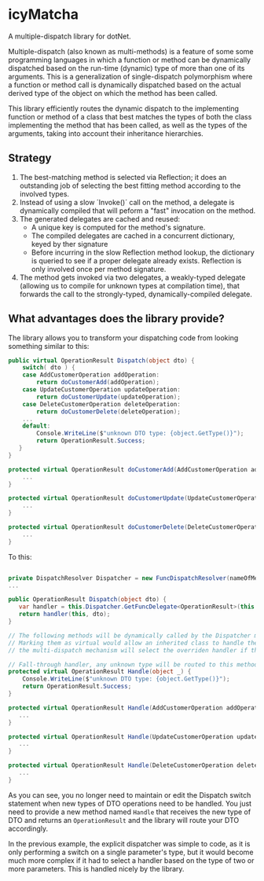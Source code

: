 # icyMatcha

A multiple-dispatch library for dotNet.

Multiple-dispatch (also known as multi-methods) is a feature of some some programming languages in which a function or method can be dynamically dispatched based on the run-time (dynamic) type of more than one of its arguments. This is a generalization of single-dispatch polymorphism where a function or method call is dynamically dispatched based on the actual derived type of the object on which the method has been called. 
   
This library efficiently routes the dynamic dispatch to the implementing function or method of a class that best matches the types of both the class implementing the method that has been called, as well as the types of the arguments, taking into account their inheritance hierarchies.

## Strategy

1. The best-matching method is selected via Reflection; it does an outstanding job of selecting the best fitting method according to the involved types.
2. Instead of using a slow ´Invoke()´ call on the method, a delegate is dynamically compiled that will peform a "fast" invocation on the method.
3. The generated delegates are cached and reused:
    - A unique key is computed for the method's signature.
    - The compiled delegates are cached in a concurrent dictionary, keyed by ther signature
    - Before incurring in the slow Reflection method lookup, the dictionary is queried to see if a proper delegate already exists. Reflection is only involved once per method signature.
 4. The method gets invoked via two delegates, a weakly-typed delegate (allowing us to compile for unknown types at compilation time), that forwards the call to the strongly-typed, dynamically-compiled delegate.


## What advantages does the library provide?

The library allows you to transform your dispatching code from looking something similar to this:

```c#
public virtual OperationResult Dispatch(object dto) {
    switch( dto ) {
    case AddCustomerOperation addOperation: 
        return doCustomerAdd(addOperation);
    case UpdateCustomerOperation updateOperation:
        return doCustomerUpdate(updateOperation);
    case DeleteCustomerOperation deleteOperation:
        return doCustomerDelete(deleteOperation);
    ...
    default:
        Console.WriteLine($"unknown DTO type: {object.GetType()}");
        return OperationResult.Success;
   }
}

protected virtual OperationResult doCustomerAdd(AddCustomerOperation addOperation) {
    ...
}

protected virtual OperationResult doCustomerUpdate(UpdateCustomerOperation updateOperation) {
    ...
}

protected virtual OperationResult doCustomerDelete(DeleteCustomerOperation deleteOperation) {
    ...
}

```

To this:

```c#

private DispatchResolver Dispatcher = new FuncDispatchResolver(nameOfMethod: "Handle"); 
...

public OperationResult Dispatch(object dto) {
   var handler = this.Dispatcher.GetFuncDelegate<OperationResult>(this.GetType(), dto.GetType());
   return handler(this, dto);
}

// The following methods will be dynamically called by the Dispatcher member
// Marking them as virtual would allow an inherited class to handle the same type of operation DTO differently,
// the multi-dispatch mechanism will select the overriden handler if this is the case.

// Fall-through handler, any unknown type will be routed to this method
protected virtual OperationResult Handle(object _) { 
    Console.WriteLine($"unknown DTO type: {object.GetType()}");
    return OperationResult.Success;
}

protected virtual OperationResult Handle(AddCustomerOperation addOperation) {
   ...
}

protected virtual OperationResult Handle(UpdateCustomerOperation updateOperation) {
   ...
}

protected virtual OperationResult Handle(DeleteCustomerOperation deleteOperation) {
   ...
}
```

As you can see, you no longer need to maintain or edit the Dispatch switch statement when new types of DTO operations need to be handled. You just need to provide a new  method named `Handle` that receives the new type of DTO and returns an `OperationResult` and the library will route your DTO accordingly.

In the previous example, the explicit dispatcher was simple to code, as it is only performing a switch on a single parameter's type, but it would become much more complex if it had to select a handler based on the type of two or more parameters. This is handled nicely by the library.






